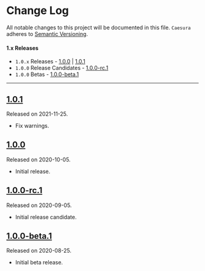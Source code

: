 # Change Log
All notable changes to this project will be documented in this file.
`Caesura` adheres to [Semantic Versioning](http://semver.org/).

#### 1.x Releases
- `1.0.x` Releases - [1.0.0](#100) | [1.0.1](#101)
- `1.0.0` Release Candidates - [1.0.0-rc.1](#100-rc1)
- `1.0.0` Betas - [1.0.0-beta.1](#100-beta1)

---

## [1.0.1](https://github.com/LucianoPolit/Caesura/releases/tag/1.0.1)
Released on 2021-11-25.

- Fix warnings.

## [1.0.0](https://github.com/LucianoPolit/Caesura/releases/tag/1.0.0)
Released on 2020-10-05.

- Initial release.

## [1.0.0-rc.1](https://github.com/LucianoPolit/Caesura/releases/tag/1.0.0-rc.1)
Released on 2020-09-05.

- Initial release candidate.

## [1.0.0-beta.1](https://github.com/LucianoPolit/Caesura/releases/tag/1.0.0-beta.1)
Released on 2020-08-25.

- Initial beta release.
